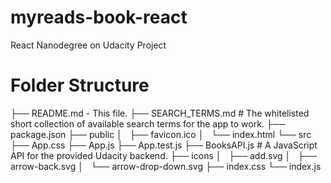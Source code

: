 # myreads-book-react
 React Nanodegree on Udacity Project
# Folder Structure
├── README.md - This file.
├── SEARCH_TERMS.md # The whitelisted short collection of available search terms for the app to work.
├── package.json
├── public
│   ├── favicon.ico
│   └── index.html
└── src
    ├── App.css
    ├── App.js
    ├── App.test.js
    ├── BooksAPI.js # A JavaScript API for the provided Udacity backend.
    ├── icons
    │   ├── add.svg
    │   ├── arrow-back.svg
    │   └── arrow-drop-down.svg
    ├── index.css
    └── index.js

